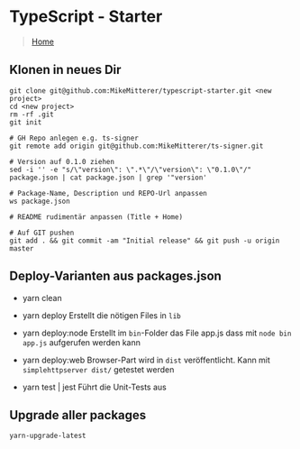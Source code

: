 # TypeScript - Starter
> [Home](https://github.com/MikeMitterer/typescript-starter)

## Klonen in neues Dir

    git clone git@github.com:MikeMitterer/typescript-starter.git <new project> 
    cd <new project>
    rm -rf .git
    git init

    # GH Repo anlegen e.g. ts-signer
    git remote add origin git@github.com:MikeMitterer/ts-signer.git

    # Version auf 0.1.0 ziehen
    sed -i '' -e "s/\"version\": \".*\"/\"version\": \"0.1.0\"/" package.json | cat package.json | grep '"version'
    
    # Package-Name, Description und REPO-Url anpassen
    ws package.json
    
    # README rudimentär anpassen (Title + Home) 
    
    # Auf GIT pushen
    git add . && git commit -am "Initial release" && git push -u origin master       
     
## Deploy-Varianten aus packages.json

   - yarn clean
   
   - yarn deploy 
   Erstellt die nötigen Files in `lib`
   
   - yarn deploy:node
   Erstellt im `bin`-Folder das File app.js dass mit `node bin app.js` aufgerufen werden kann
   
   - yarn deploy:web
   Browser-Part wird in `dist` veröffentlicht. Kann mit `simplehttpserver dist/` getestet werden
   
   - yarn test | jest
   Führt die Unit-Tests aus
   
   
## Upgrade aller packages

    yarn-upgrade-latest






